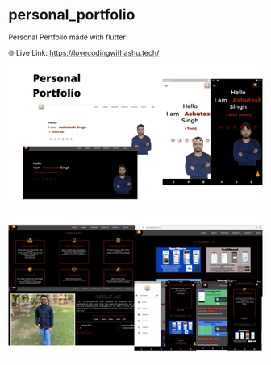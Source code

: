 # personal_portfolio

Personal Pertfolio made with flutter



🌐 Live Link: https://lovecodingwithashu.tech/

<p float="center">
  <img src="screenshots/image1.png" />

</p>
<p float="center">
  <img src="screenshots/image2.png" />

</p>